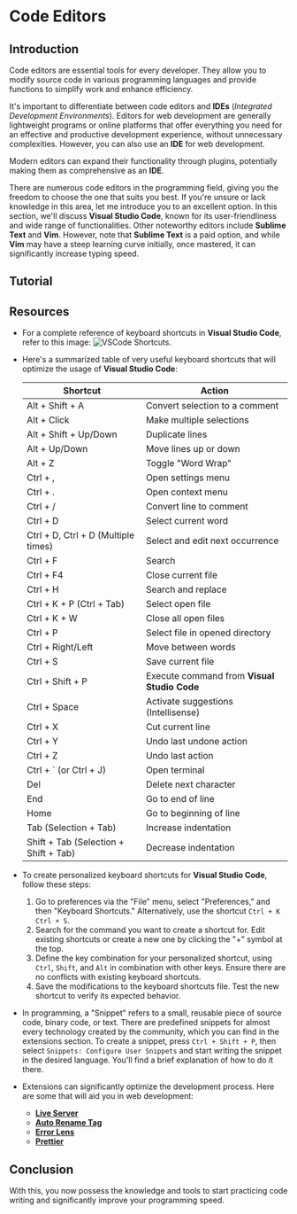 # Code Editors

## Introduction

Code editors are essential tools for every developer. They allow you to modify source code in various programming languages and provide functions to simplify work and enhance efficiency.

It's important to differentiate between code editors and **IDEs** (_Integrated Development Environments_). Editors for web development are generally lightweight programs or online platforms that offer everything you need for an effective and productive development experience, without unnecessary complexities. However, you can also use an **IDE** for web development.

Modern editors can expand their functionality through plugins, potentially making them as comprehensive as an **IDE**.

There are numerous code editors in the programming field, giving you the freedom to choose the one that suits you best. If you're unsure or lack knowledge in this area, let me introduce you to an excellent option. In this section, we'll discuss **Visual Studio Code**, known for its user-friendliness and wide range of functionalities. Other noteworthy editors include **Sublime Text** and **Vim**. However, note that **Sublime Text** is a paid option, and while **Vim** may have a steep learning curve initially, once mastered, it can significantly increase typing speed.

## Tutorial

<!-- Add a Video tutorial -->

## Resources

-   For a complete reference of keyboard shortcuts in **Visual Studio Code**, refer to this image:
    ![VSCode Shortcuts](https://code.visualstudio.com/assets/docs/getstarted/tips-and-tricks/KeyboardReferenceSheet.png).

-   Here's a summarized table of very useful keyboard shortcuts that will optimize the usage of **Visual Studio Code**:

    | Shortcut                              | Action                                      |
    | ------------------------------------- | ------------------------------------------- |
    | Alt + Shift + A                       | Convert selection to a comment              |
    | Alt + Click                           | Make multiple selections                    |
    | Alt + Shift + Up/Down                 | Duplicate lines                             |
    | Alt + Up/Down                         | Move lines up or down                       |
    | Alt + Z                               | Toggle "Word Wrap"                          |
    | Ctrl + ,                              | Open settings menu                          |
    | Ctrl + .                              | Open context menu                           |
    | Ctrl + /                              | Convert line to comment                     |
    | Ctrl + D                              | Select current word                         |
    | Ctrl + D, Ctrl + D (Multiple times)   | Select and edit next occurrence             |
    | Ctrl + F                              | Search                                      |
    | Ctrl + F4                             | Close current file                          |
    | Ctrl + H                              | Search and replace                          |
    | Ctrl + K + P (Ctrl + Tab)             | Select open file                            |
    | Ctrl + K + W                          | Close all open files                        |
    | Ctrl + P                              | Select file in opened directory             |
    | Ctrl + Right/Left                     | Move between words                          |
    | Ctrl + S                              | Save current file                           |
    | Ctrl + Shift + P                      | Execute command from **Visual Studio Code** |
    | Ctrl + Space                          | Activate suggestions (Intellisense)         |
    | Ctrl + X                              | Cut current line                            |
    | Ctrl + Y                              | Undo last undone action                     |
    | Ctrl + Z                              | Undo last action                            |
    | Ctrl + ` (or Ctrl + J)                | Open terminal                               |
    | Del                                   | Delete next character                       |
    | End                                   | Go to end of line                           |
    | Home                                  | Go to beginning of line                     |
    | Tab (Selection + Tab)                 | Increase indentation                        |
    | Shift + Tab (Selection + Shift + Tab) | Decrease indentation                        |

-   To create personalized keyboard shortcuts for **Visual Studio Code**, follow these steps:

    1. Go to preferences via the "File" menu, select "Preferences," and then "Keyboard Shortcuts." Alternatively, use the shortcut `Ctrl + K Ctrl + S`.
    2. Search for the command you want to create a shortcut for. Edit existing shortcuts or create a new one by clicking the "+" symbol at the top.
    3. Define the key combination for your personalized shortcut, using `Ctrl`, `Shift`, and `Alt` in combination with other keys. Ensure there are no conflicts with existing keyboard shortcuts.
    4. Save the modifications to the keyboard shortcuts file. Test the new shortcut to verify its expected behavior.

-   In programming, a "Snippet" refers to a small, reusable piece of source code, binary code, or text. There are predefined snippets for almost every technology created by the community, which you can find in the extensions section. To create a snippet, press `Ctrl + Shift + P`, then select `Snippets: Configure User Snippets` and start writing the snippet in the desired language. You'll find a brief explanation of how to do it there.

-   Extensions can significantly optimize the development process. Here are some that will aid you in web development:

    -   **[Live Server](https://marketplace.visualstudio.com/items?itemName=ritwickdey.LiveServer)**
    -   **[Auto Rename Tag](https://marketplace.visualstudio.com/items?itemName=formulahendry.auto-rename-tag)**
    -   **[Error Lens](https://marketplace.visualstudio.com/items?itemName=usernamehw.errorlens)**
    -   **[Prettier](https://marketplace.visualstudio.com/items?itemName=esbenp.prettier-vscode)**

## Conclusion

With this, you now possess the knowledge and tools to start practicing code writing and significantly improve your programming speed.
